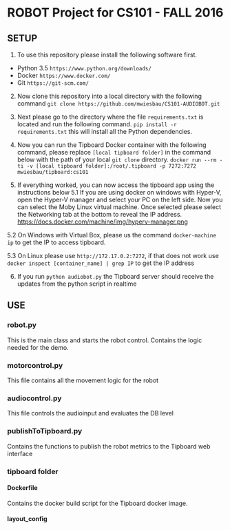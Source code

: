 # ROBOT Project for CS101 - FALL 2016


## SETUP
1. To use this repository please install the following software first.

  - Python 3.5 `https://www.python.org/downloads/`
  - Docker `https://www.docker.com/`
  - Git `https://git-scm.com/`

2. Now clone this repository into a local directory with the following command
`git clone https://github.com/mwiesbau/CS101-AUDIOBOT.git`

3. Next please go to the directory where the file `requirements.txt` is located and run the following command. `pip install -r requirements.txt`
this will install all the Python dependencies.

4. Now you can run the Tipboard Docker container with the following command, please replace `[local tipboard folder]` in the command below with the path of your local `git clone` directory.
`docker run --rm -ti -v [local tipboard folder]:/root/.tipboard -p 7272:7272 mwiesbau/tipboard:cs101`
 
5. If everything worked, you can now access the tipboard app using the instructions below
5.1 If you are using docker on windows with Hyper-V, open the Hyper-V manager and select your PC on the left side. Now you can select the Moby Linux virtual machine. Once selected please select the Networking tab at the bottom to reveal the IP address. https://docs.docker.com/machine/img/hyperv-manager.png

5.2 On Windows with Virtual Box, please us the command `docker-machine ip` to get the IP to access tipboard.

5.3 On Linux please use `http://172.17.0.2:7272`, if that does not work use `docker inspect [container_name] | grep IP` to get the IP address

6. If you run `python audiobot.py` the Tipboard server should receive the updates from the python script in realtime


## USE

### robot.py
This is the main class and starts the robot control.
Contains the logic needed for the demo.

### motorcontrol.py
This file contains all the movement logic for the robot

### audiocontrol.py
This file controls the audioinput and evaluates the DB level

### publishToTipboard.py
Contains the functions to publish the robot metrics to the Tipboard web interface

### tipboard folder
#### Dockerfile
Contains the docker build script for the Tipboard docker image.

#### layout_config


